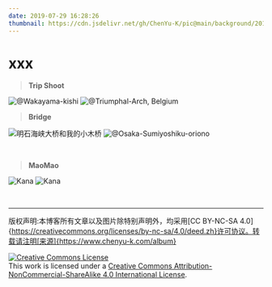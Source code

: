 ```yaml
---
date: 2019-07-29 16:28:26
thumbnail: https://cdn.jsdelivr.net/gh/ChenYu-K/pic@main/background/2016-11-25%20115239.jpg
---
```

# xxx
> **Trip Shoot**
<div class="justified-gallery">

![@Wakayama-kishi](https://cdn.jsdelivr.net/gh/ChenYu-K/pic@main/travelshoot/DSC01171.jpg)
![@Triumphal-Arch, Belgium](https://cdn.jsdelivr.net/gh/ChenYu-K/pic@main/travelshoot/DSC5651.jpg)
</div>

> **Bridge**
<div class="justified-gallery">

![明石海峡大桥和我的小木桥](https://cdn.jsdelivr.net/gh/ChenYu-K/pic@main/background/akashi1.JPG)
![@Osaka-Sumiyoshiku-oriono](https://s3.bmp.ovh/imgs/2022/04/17/c86c4e93885a4c40.jpg)
</div>


<br>

> **MaoMao**
<div class="justified-gallery">

![Kana](https://cdn.jsdelivr.net/gh/ChenYu-K/pic@main/maomao/DSC00388.jpg)
![Kana](https://cdn.jsdelivr.net/gh/ChenYu-K/pic@main/maomao/DSC00498.jpg)

</div>

<br>

---
版权声明:本博客所有文章以及图片除特别声明外，均采用[CC BY-NC-SA 4.0]{https://creativecommons.org/licenses/by-nc-sa/4.0/deed.zh}许可协议。转载请注明[来源]{https://www.chenyu-k.com/album}

<a rel="license" href="http://creativecommons.org/licenses/by-nc-sa/4.0/"><img alt="Creative Commons License" style="border-width:0" src="https://i.creativecommons.org/l/by-nc-sa/4.0/88x31.png" /></a><br />This work is licensed under a <a rel="license" href="http://creativecommons.org/licenses/by-nc-sa/4.0/">Creative Commons Attribution-NonCommercial-ShareAlike 4.0 International License</a>.
